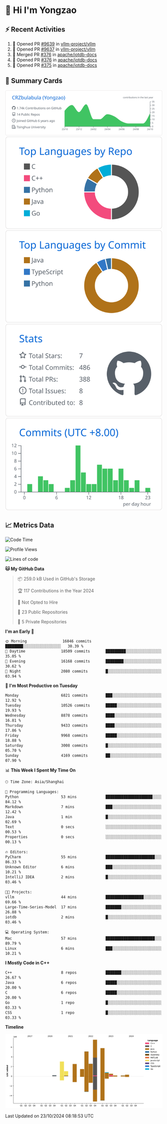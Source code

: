 # 👋 Hi I'm Yongzao

## ⚡ Recent Activities
<!--START_SECTION:activity-->
1. 💪 Opened PR [#9639](https://github.com/vllm-project/vllm/pull/9639) in [vllm-project/vllm](https://github.com/vllm-project/vllm)
2. 💪 Opened PR [#9637](https://github.com/vllm-project/vllm/pull/9637) in [vllm-project/vllm](https://github.com/vllm-project/vllm)
3. 🎉 Merged PR [#376](https://github.com/apache/iotdb-docs/pull/376) in [apache/iotdb-docs](https://github.com/apache/iotdb-docs)
4. 💪 Opened PR [#376](https://github.com/apache/iotdb-docs/pull/376) in [apache/iotdb-docs](https://github.com/apache/iotdb-docs)
5. 💪 Opened PR [#375](https://github.com/apache/iotdb-docs/pull/375) in [apache/iotdb-docs](https://github.com/apache/iotdb-docs)
<!--END_SECTION:activity-->

## 🎑 Summary Cards

[![](https://raw.githubusercontent.com/CRZbulabula/CRZbulabula/main/profile-summary-card-output/github/0-profile-details.svg)](https://github.com/vn7n24fzkq/github-profile-summary-cards)
[![](https://raw.githubusercontent.com/CRZbulabula/CRZbulabula/main/profile-summary-card-output/github/1-repos-per-language.svg)](https://github.com/vn7n24fzkq/github-profile-summary-cards) [![](https://raw.githubusercontent.com/CRZbulabula/CRZbulabula/main/profile-summary-card-output/github/2-most-commit-language.svg)](https://github.com/vn7n24fzkq/github-profile-summary-cards)
[![](https://raw.githubusercontent.com/CRZbulabula/CRZbulabula/main/profile-summary-card-output/github/3-stats.svg)](https://github.com/vn7n24fzkq/github-profile-summary-cards) [![](https://raw.githubusercontent.com/CRZbulabula/CRZbulabula/main/profile-summary-card-output/github/4-productive-time.svg)](https://github.com/vn7n24fzkq/github-profile-summary-cards)

## 📈 Metrics Data

<!--START_SECTION:waka-->
![Code Time](http://img.shields.io/badge/Code%20Time-709%20hrs%2030%20mins-blue)

![Profile Views](http://img.shields.io/badge/Profile%20Views-0-blue)

![Lines of code](https://img.shields.io/badge/From%20Hello%20World%20I%27ve%20Written-31.0%20million%20lines%20of%20code-blue)

**🐱 My GitHub Data** 

> 📦 259.0 kB Used in GitHub's Storage 
 > 
> 🏆 117 Contributions in the Year 2024
 > 
> 🚫 Not Opted to Hire
 > 
> 📜 23 Public Repositories 
 > 
> 🔑 5 Private Repositories 
 > 
**I'm an Early 🐤** 

```text
🌞 Morning                16046 commits       ████████░░░░░░░░░░░░░░░░░   30.39 % 
🌆 Daytime                18509 commits       █████████░░░░░░░░░░░░░░░░   35.05 % 
🌃 Evening                16168 commits       ████████░░░░░░░░░░░░░░░░░   30.62 % 
🌙 Night                  2080 commits        █░░░░░░░░░░░░░░░░░░░░░░░░   03.94 % 
```
📅 **I'm Most Productive on Tuesday** 

```text
Monday                   6821 commits        ███░░░░░░░░░░░░░░░░░░░░░░   12.92 % 
Tuesday                  10526 commits       █████░░░░░░░░░░░░░░░░░░░░   19.93 % 
Wednesday                8878 commits        ████░░░░░░░░░░░░░░░░░░░░░   16.81 % 
Thursday                 9433 commits        ████░░░░░░░░░░░░░░░░░░░░░   17.86 % 
Friday                   9968 commits        █████░░░░░░░░░░░░░░░░░░░░   18.88 % 
Saturday                 3008 commits        █░░░░░░░░░░░░░░░░░░░░░░░░   05.70 % 
Sunday                   4169 commits        ██░░░░░░░░░░░░░░░░░░░░░░░   07.90 % 
```


📊 **This Week I Spent My Time On** 

```text
🕑︎ Time Zone: Asia/Shanghai

💬 Programming Languages: 
Python                   53 mins             █████████████████████░░░░   84.12 % 
Markdown                 7 mins              ███░░░░░░░░░░░░░░░░░░░░░░   12.42 % 
Java                     1 min               █░░░░░░░░░░░░░░░░░░░░░░░░   02.69 % 
Text                     0 secs              ░░░░░░░░░░░░░░░░░░░░░░░░░   00.53 % 
Properties               0 secs              ░░░░░░░░░░░░░░░░░░░░░░░░░   00.13 % 

🔥 Editors: 
PyCharm                  55 mins             ██████████████████████░░░   86.33 % 
Unknown Editor           6 mins              ███░░░░░░░░░░░░░░░░░░░░░░   10.21 % 
IntelliJ IDEA            2 mins              █░░░░░░░░░░░░░░░░░░░░░░░░   03.46 % 

🐱‍💻 Projects: 
vllm                     44 mins             █████████████████░░░░░░░░   69.66 % 
Large-Time-Series-Model  17 mins             ███████░░░░░░░░░░░░░░░░░░   26.88 % 
iotdb                    2 mins              █░░░░░░░░░░░░░░░░░░░░░░░░   03.46 % 

💻 Operating System: 
Mac                      57 mins             ██████████████████████░░░   89.79 % 
Linux                    6 mins              ███░░░░░░░░░░░░░░░░░░░░░░   10.21 % 
```

**I Mostly Code in C++** 

```text
C++                      8 repos             ███████░░░░░░░░░░░░░░░░░░   26.67 % 
Java                     6 repos             █████░░░░░░░░░░░░░░░░░░░░   20.00 % 
C                        6 repos             █████░░░░░░░░░░░░░░░░░░░░   20.00 % 
Go                       1 repo              █░░░░░░░░░░░░░░░░░░░░░░░░   03.33 % 
CSS                      1 repo              █░░░░░░░░░░░░░░░░░░░░░░░░   03.33 % 
```



**Timeline**

![Lines of Code chart](https://raw.githubusercontent.com/CRZbulabula/CRZbulabula/main/assets/bar_graph.png)


 Last Updated on 23/10/2024 08:18:53 UTC
<!--END_SECTION:waka-->

